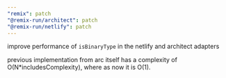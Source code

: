 ```yaml
---
"remix": patch
"@remix-run/architect": patch
"@remix-run/netlify": patch
---
```


improve performance of `isBinaryType` in the netlify and architect adapters

previous implementation from arc itself has a complexity of O(N*includesComplexity), where as now it is O(1).
